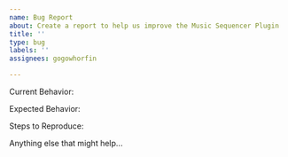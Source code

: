 ```yaml
---
name: Bug Report
about: Create a report to help us improve the Music Sequencer Plugin
title: ''
type: bug
labels: ''
assignees: gogowhorfin

---
```


Current Behavior:

Expected Behavior:

Steps to Reproduce:

Anything else that might help...
